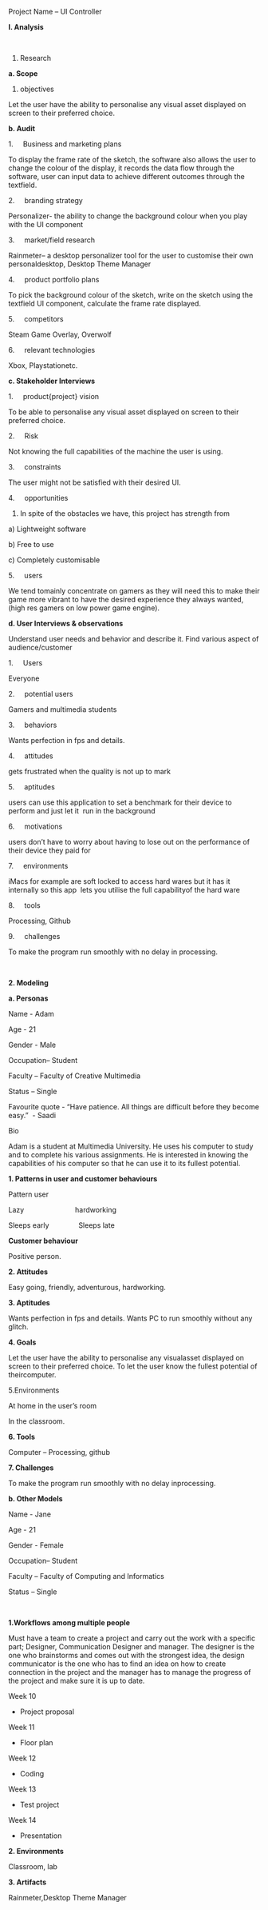 Project Name – UI Controller

**I. Analysis**

 

1. Research

**a. Scope**

1. objectives

Let the user have the ability to personalise any visual asset displayed on screen to their preferred choice.

**b. Audit**

1.     Business and marketing plans

To display the frame rate of the sketch, the software also allows the user to change the colour of the display, it records the data flow through the software, user can input data to achieve different outcomes through the textfield. 

2.     branding strategy

Personalizer- the ability to change the background colour when you play with the UI component

3.     market/field research 

Rainmeter– a desktop personalizer tool for the user to customise their own personaldesktop, Desktop Theme Manager

4.     product portfolio plans 

To pick the background colour of the sketch, write on the sketch using the textfield UI component, calculate the frame rate displayed. 

5.     competitors 

Steam Game Overlay, Overwolf 

6.     relevant technologies 

Xbox, Playstationetc.

**c. Stakeholder Interviews**

1.     product{project} vision 

To be able to personalise any visual asset displayed on screen to their preferred choice. 

2.     Risk

Not knowing the full capabilities of the machine the user is using.  

3.     constraints 

The user might not be satisfied with their desired UI. 

4.     opportunities 

1. In spite of the obstacles we have, this project has strength from 

a) Lightweight software

b) Free to use

c) Completely customisable  

5.     users 

We tend tomainly concentrate on gamers as they will need this to make their game more vibrant to have the desired experience they always wanted, (high res gamers on low power game engine). 

**d. User Interviews & observations**

Understand user needs and behavior and describe it. Find various aspect of audience/customer

1.     Users

Everyone

2.     potential users

Gamers and multimedia students 

3.     behaviors

Wants perfection in fps and details. 

4.     attitudes

gets frustrated when the quality is not up to mark 

5.     aptitudes

users can use this application to set a benchmark for their device to perform and just let it  run in the background

6.     motivations

users don’t have to worry about having to lose out on the performance of their device they paid for 

7.     environments

iMacs for example are soft locked to access hard wares but it has it internally so this app  lets you utilise the full capabilityof the hard ware  

8.     tools

Processing, Github

9.     challenges

To make the program run smoothly with no delay in processing. 

 

**2. Modeling**

**a. Personas**

Name - Adam

Age - 21

Gender - Male

Occupation– Student

Faculty – Faculty of Creative Multimedia

Status – Single

Favourite quote - “Have patience. All things are difficult before they become easy.”  - Saadi 

Bio 

Adam is a student at Multimedia University. He uses his computer to study and to complete his various assignments. He is interested in knowing the capabilities of his computer so that he can use it to its fullest potential. 

**1. Patterns in user and customer behaviours**

Pattern user 

                               

Lazy                          hardworking

  

Sleeps early               Sleeps late


**Customer behaviour** 

Positive person. 

**2. Attitudes**

Easy going, friendly, adventurous, hardworking. 

**3. Aptitudes**

Wants perfection in fps and details. 
Wants PC to run smoothly without any glitch. 

**4. Goals**

Let the user have the ability to personalise any visualasset displayed on screen to their preferred choice.
To let the user know the fullest potential of theircomputer.

5.Environments

At home in the user’s room

In the classroom.

**6. Tools**

Computer – Processing, github

**7. Challenges**

To make the program run smoothly with no delay inprocessing. 



**b. Other Models**

Name - Jane

Age - 21

Gender - Female

Occupation– Student

Faculty – Faculty of Computing and Informatics 

Status – Single

 

**1.Workflows among multiple people**

Must have a team to create a project and carry out the work with a specific part; Designer, Communication Designer and manager. The designer is the one who brainstorms and comes out with the strongest idea, the design communicator is the one who has to find an idea on how to create connection in the project and the manager has to manage the progress of the project and make sure it is up to date.

Week 10

- Project proposal

Week 11

- Floor plan

Week 12 

- Coding

Week 13 

- Test project

Week 14

- Presentation 

**2. Environments** 

Classroom, lab

**3. Artifacts**

Rainmeter,Desktop Theme Manager

 
